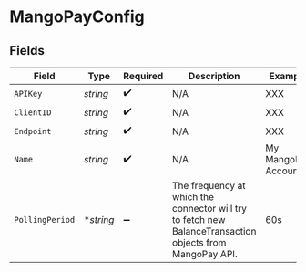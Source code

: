 # MangoPayConfig


## Fields

| Field                                                                                                     | Type                                                                                                      | Required                                                                                                  | Description                                                                                               | Example                                                                                                   |
| --------------------------------------------------------------------------------------------------------- | --------------------------------------------------------------------------------------------------------- | --------------------------------------------------------------------------------------------------------- | --------------------------------------------------------------------------------------------------------- | --------------------------------------------------------------------------------------------------------- |
| `APIKey`                                                                                                  | *string*                                                                                                  | :heavy_check_mark:                                                                                        | N/A                                                                                                       | XXX                                                                                                       |
| `ClientID`                                                                                                | *string*                                                                                                  | :heavy_check_mark:                                                                                        | N/A                                                                                                       | XXX                                                                                                       |
| `Endpoint`                                                                                                | *string*                                                                                                  | :heavy_check_mark:                                                                                        | N/A                                                                                                       | XXX                                                                                                       |
| `Name`                                                                                                    | *string*                                                                                                  | :heavy_check_mark:                                                                                        | N/A                                                                                                       | My MangoPay Account                                                                                       |
| `PollingPeriod`                                                                                           | **string*                                                                                                 | :heavy_minus_sign:                                                                                        | The frequency at which the connector will try to fetch new BalanceTransaction objects from MangoPay API.<br/> | 60s                                                                                                       |